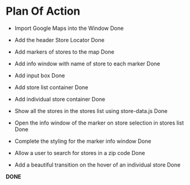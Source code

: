 # Plan Of Action

- Import Google Maps into the Window Done

- Add the header Store Locator Done

- Add markers of stores to the map Done

- Add info window with name of store to each marker Done

- Add input box Done

- Add store list container Done

- Add individual store container Done

- Show all the stores in the stores list using store-data.js Done

- Open the info window of the marker on store selection in stores list Done

- Complete the styling for the marker info window Done

- Allow a user to search for stores in a zip code Done

- Add a beautiful transition on the hover of an individual store Done

**DONE**